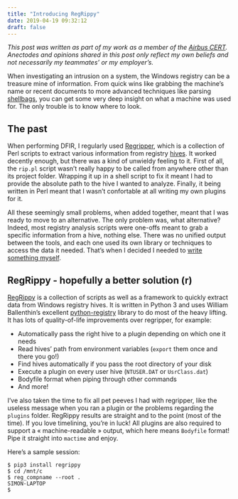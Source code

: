```yaml
---
title: "Introducing RegRippy"
date: 2019-04-19 09:32:12
draft: false
---
```


*This post was written as part of my work as a member of the [Airbus CERT](https://www.trusted-introducer.org/directory/teams/ai-cert.html). Anectodes and opinions shared in this post only reflect my own beliefs and not necessarily my teammates’ or my employer’s.*

When investigating an intrusion on a system, the Windows registry can be a treasure mine of information. From quick wins like grabbing the machine’s name or recent documents to more advanced techniques like parsing [shellbags](http://www.williballenthin.com/forensics/shellbags/index.html), you can get some very deep insight on what a machine was used for. The only trouble is to know where to look.

## The past

When performing DFIR, I regularly used [Regripper](https://github.com/keydet89/RegRipper2.8), which is a collection of Perl scripts to extract various information from registry [hives](https://docs.microsoft.com/en-us/windows/desktop/sysinfo/registry-hives). It worked decently enough, but there was a kind of unwieldy feeling to it. First of all, the `rip.pl` script wasn’t really happy to be called from anywhere other than its project folder. Wrapping it up in a shell script to fix it meant I had to provide the absolute path to the hive I wanted to analyze. Finally, it being written in Perl meant that I wasn’t confortable at all writing my own plugins for it.

All these seemingly small problems, when added together, meant that I was ready to move to an alternative. The only problem was, what alternative? Indeed, most registry analysis scripts were one-offs meant to grab a specific information from a hive, nothing else. There was no unified output between the tools, and each one used its own library or techniques to access the data it needed. That’s when I decided I needed to [write something myself](https://xkcd.com/927/).

## RegRippy - hopefully a better solution (r)

[RegRippy](https://github.com/airbus-cert/regrippy) is a collection of scripts as well as a framework to quickly extract data from Windows registry hives. It is written in Python 3 and uses William Ballenthin’s excellent [python-registry](https://github.com/williballenthin/python-registry) library to do most of the heavy lifting. It has lots of quality-of-life improvements over regripper, for example:
* Automatically pass the right hive to a plugin depending on which one it needs
* Read hives’ path from environment variables (`export` them once and there you go!)
* Find hives automatically if you pass the root directory of your disk
* Execute a plugin on every user hive (`NTUSER.DAT` or `UsrClass.dat`)
* Bodyfile format when piping through other commands
* And more!

I’ve also taken the time to fix all pet peeves I had with regripper, like the useless message when you ran a plugin or the problems regarding the `plugins` folder. RegRippy results are straight and to the point (most of the time). If you love timelining, you’re in luck! All plugins are also required to support a « machine-readable » output, which here means `Bodyfile` format! Pipe it straight into `mactime` and enjoy.

Here’s a sample session:
```
$ pip3 install regrippy
$ cd /mnt/c
$ reg_compname --root .
SIMON-LAPTOP
$
```
